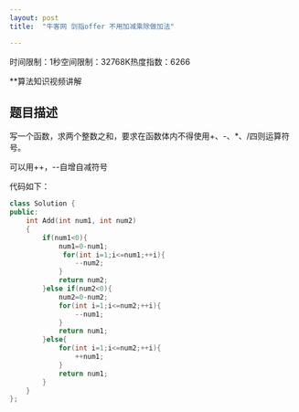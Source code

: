```yaml
---
layout: post
title:  "牛客网 剑指offer 不用加减乘除做加法"

---
```

时间限制：1秒空间限制：32768K热度指数：6266

**算法知识视频讲解

## 题目描述

写一个函数，求两个整数之和，要求在函数体内不得使用+、-、*、/四则运算符号。



可以用++，--自增自减符号

代码如下：

```c++
class Solution {
public:
    int Add(int num1, int num2)
    {
        if(num1<0){
            num1=0-num1;
             for(int i=1;i<=num1;++i){
                --num2;
            }
            return num2;
        }else if(num2<0){
            num2=0-num2;
            for(int i=1;i<=num2;++i){
                --num1;
            }
            return num1;
        }else{
            for(int i=1;i<=num2;++i){
                ++num1;
            }
            return num1;
        }       
    }
};
```

